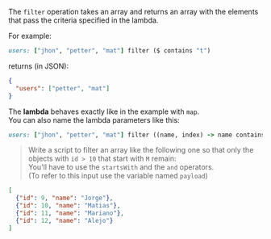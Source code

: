 The `filter` operation takes an array and returns an array with the elements that pass the criteria specified in the lambda.

For example:

```ruby
users: ["jhon", "petter", "mat"] filter ($ contains "t")
```
 returns (in JSON):

```json
{
  "users": ["petter", "mat"]
}
```

The **lambda** behaves exactly like in the example with `map`.<br/>
You can also name the lambda parameters like this:

```ruby
users: ["jhon", "petter", "mat"] filter ((name, index) -> name contains "t")
```

>Write a script to filter an array like the following one so that only the objects with `id > 10` that start with `M` remain:<br/>
You'll have to use the `startsWith` and the `and` operators.<br/>
(To refer to this input use the variable named `payload`)

```json
[
  {"id": 9, "name": "Jorge"},
  {"id": 10, "name": "Matias"},
  {"id": 11, "name": "Mariano"},
  {"id": 12, "name": "Alejo"}
]
```
